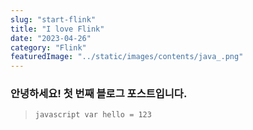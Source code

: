 ```yaml
---
slug: "start-flink"
title: "I love Flink"
date: "2023-04-26"
category: "Flink"
featuredImage: "../static/images/contents/java_.png"
---
```


### 안녕하세요! 첫 번째 블로그 포스트입니다.


> `javascript
> var hello = 123
> `